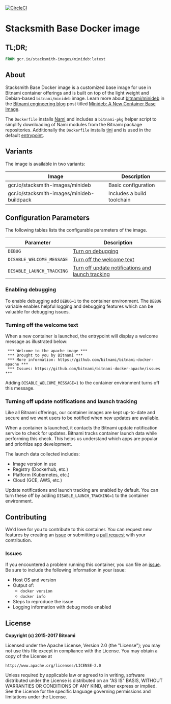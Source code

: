 [![CircleCI](https://circleci.com/gh/bitnami/stacksmith-base/tree/master.svg?style=shield)](https://circleci.com/gh/bitnami/stacksmith-base/tree/master)

# Stacksmith Base Docker image

## TL;DR;

```dockerfile
FROM gcr.io/stacksmith-images/minideb:latest
```

## About

Stacksmith Base Docker image is a customized base image for use in Bitnami container offerings and is built on top of the light weight and Debian-based `bitnami/minideb` image. Learn more about [bitnami/minideb](https://github.com/bitnami/minideb) in the [Bitnami engineering blog](https://engineering.bitnami.com) post titled [Minideb: A New Container Base Image](https://engineering.bitnami.com/2016/11/02/minideb-a-new-container-base-image.html).

The `Dockerfile` installs [Nami](https://github.com/bitnami/nami) and includes a `bitnami-pkg` helper script to simplify downloading of Nami modules from the Bitnami package repositories. Additionally the `Dockerfile` installs [tini](https://github.com/krallin/tini)  and is used in the default [entrypoint](../../blob/master/rootfs/entrypoint.sh).

## Variants

The image is available in two variants:

|                   Image                    |        Description         |
|--------------------------------------------|----------------------------|
| gcr.io/stacksmith-images/minideb           | Basic configuration        |
| gcr.io/stacksmith-images/minideb-buildpack | Includes a build toolchain |

## Configuration Parameters

The following tables lists the configurable parameters of the image.

|         Parameter         |                                                Description                                                 |
|---------------------------|------------------------------------------------------------------------------------------------------------|
| `DEBUG`                   | [Turn on debugging](#enabling-debugging)                                                                   |
| `DISABLE_WELCOME_MESSAGE` | [Turn off the welcome text](#turning-off-the-welcome-text)                                                 |
| `DISABLE_LAUNCH_TRACKING` | [Turn off update notifications and launch tracking](#turning-off-update-notifications-and-launch-tracking) |

### Enabling debugging

To enable debugging add `DEBUG=1` to the container environment. The `DEBUG` variable enables helpful logging and debugging features which can be valuable for debugging issues.

### Turning off the welcome text

When a new container is launched, the entrypoint will display a welcome message as illustrated below:

```console
 *** Welcome to the apache image ***
 *** Brought to you by Bitnami ***
 *** More information: https://github.com/bitnami/bitnami-docker-apache ***
 *** Issues: https://github.com/bitnami/bitnami-docker-apache/issues ***
```

Adding `DISABLE_WELCOME_MESSAGE=1` to the container environment turns off this message.

### Turning off update notifications and launch tracking

Like all Bitnami offerings, our container images are kept up-to-date and secure and we want users to be notified when new updates are available.

When a container is launched, it contacts the Bitnami update notification service to check for updates. Bitnami tracks container launch data while performing this check. This helps us understand which apps are popular and prioritize app development.

The launch data collected includes:

  - Image version in use
  - Registry (Dockerhub, etc.)
  - Platform (Kubernetes, etc.)
  - Cloud (GCE, AWS, etc.)

Update notifications and launch tracking are enabled by default. You can turn these off by adding `DISABLE_LAUNCH_TRACKING=1` to the container environment.

## Contributing

We'd love for you to contribute to this container. You can request new features by creating an [issue](../../issues/new) or submitting a [pull request](../../issues/pull) with your contribution.

### Issues

If you encountered a problem running this container, you can file an [issue](../../issues/new). Be sure to include the following information in your issue:

- Host OS and version
- Output of:
  + `docker version`
  + `docker info`
- Steps to reproduce the issue
- Logging information with debug mode enabled

## License

__Copyright (c) 2015-2017 Bitnami__

Licensed under the Apache License, Version 2.0 (the "License");
you may not use this file except in compliance with the License.
You may obtain a copy of the License at

    http://www.apache.org/licenses/LICENSE-2.0

Unless required by applicable law or agreed to in writing, software
distributed under the License is distributed on an "AS IS" BASIS,
WITHOUT WARRANTIES OR CONDITIONS OF ANY KIND, either express or implied.
See the License for the specific language governing permissions and
limitations under the License.
